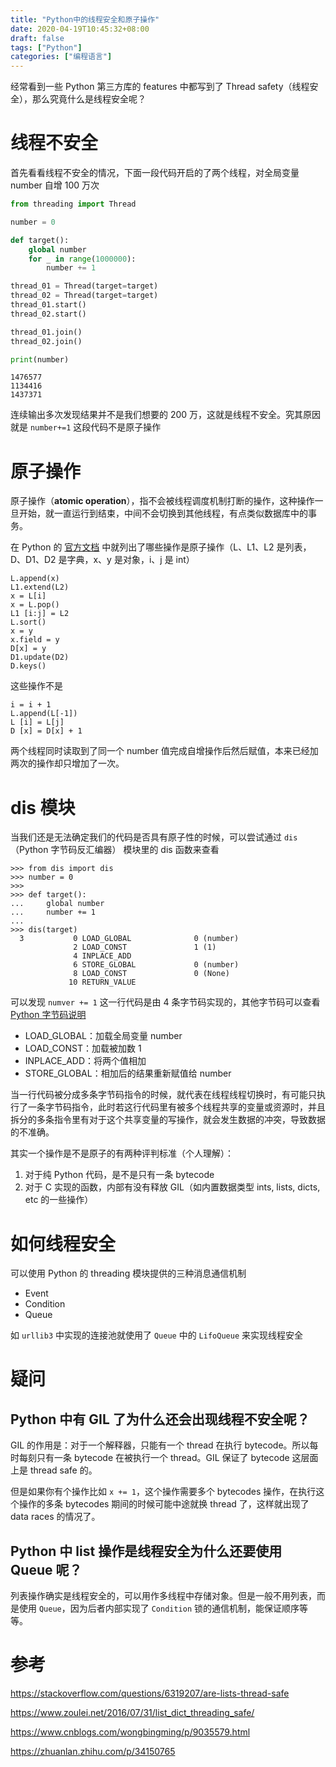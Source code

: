 ```yaml
---
title: "Python中的线程安全和原子操作"
date: 2020-04-19T10:45:32+08:00
draft: false
tags: ["Python"]
categories: ["编程语言"]
---
```


经常看到一些 Python 第三方库的 features 中都写到了 Thread safety（线程安全），那么究竟什么是线程安全呢？

# 线程不安全

首先看看线程不安全的情况，下面一段代码开启的了两个线程，对全局变量 number 自增 100 万次

```python
from threading import Thread

number = 0

def target():
    global number
    for _ in range(1000000):
        number += 1

thread_01 = Thread(target=target)
thread_02 = Thread(target=target)
thread_01.start()
thread_02.start()

thread_01.join()
thread_02.join()

print(number)
```

```
1476577
1134416
1437371
```

连续输出多次发现结果并不是我们想要的 200 万，这就是线程不安全。究其原因就是 `number+=1` 这段代码不是原子操作

# 原子操作

原子操作（**atomic operation**），指不会被线程调度机制打断的操作，这种操作一旦开始，就一直运行到结束，中间不会切换到其他线程，有点类似数据库中的事务。

在 Python 的 [官方文档](https://docs.python.org/3/faq/library.html#what-kinds-of-global-value-mutation-are-thread-safe) 中就列出了哪些操作是原子操作（L、L1、L2 是列表，D、D1、D2 是字典，x、y 是对象，i、j 是 int）

```
L.append(x)
L1.extend(L2)
x = L[i]
x = L.pop()
L1 [i:j] = L2
L.sort()
x = y
x.field = y
D[x] = y
D1.update(D2)
D.keys()
```

这些操作不是

```
i = i + 1
L.append(L[-1])
L [i] = L[j]
D [x] = D[x] + 1
```

两个线程同时读取到了同一个 number 值完成自增操作后然后赋值，本来已经加两次的操作却只增加了一次。

# dis 模块

当我们还是无法确定我们的代码是否具有原子性的时候，可以尝试通过 `dis`（Python 字节码反汇编器） 模块里的 dis 函数来查看

```
>>> from dis import dis
>>> number = 0
>>>
>>> def target():
...     global number
...     number += 1
...
>>> dis(target)
  3           0 LOAD_GLOBAL              0 (number)
              2 LOAD_CONST               1 (1)
              4 INPLACE_ADD
              6 STORE_GLOBAL             0 (number)
              8 LOAD_CONST               0 (None)
             10 RETURN_VALUE
```

可以发现 `numver += 1` 这一行代码是由 4 条字节码实现的，其他字节码可以查看 [Python 字节码说明](https://docs.python.org/zh-cn/3/library/dis.html#python-bytecode-instructions)

- LOAD_GLOBAL：加载全局变量 number
- LOAD_CONST：加载被加数 1
- INPLACE_ADD：将两个值相加
- STORE_GLOBAL：相加后的结果重新赋值给 number

当一行代码被分成多条字节码指令的时候，就代表在线程线程切换时，有可能只执行了一条字节码指令，此时若这行代码里有被多个线程共享的变量或资源时，并且拆分的多条指令里有对于这个共享变量的写操作，就会发生数据的冲突，导致数据的不准确。

其实一个操作是不是原子的有两种评判标准（个人理解）：

1. 对于纯 Python 代码，是不是只有一条 bytecode
1. 对于 C 实现的函数，内部有没有释放 GIL（如内置数据类型 ints, lists, dicts, etc 的一些操作）

# 如何线程安全

可以使用 Python 的 threading 模块提供的三种消息通信机制

- Event
- Condition
- Queue

如 `urllib3` 中实现的连接池就使用了 `Queue` 中的 `LifoQueue` 来实现线程安全

# 疑问

## Python 中有 GIL 了为什么还会出现线程不安全呢？

GIL 的作用是：对于一个解释器，只能有一个 thread 在执行 bytecode。所以每时每刻只有一条 bytecode 在被执行一个 thread。GIL 保证了 bytecode 这层面上是 thread safe 的。

但是如果你有个操作比如 `x += 1`，这个操作需要多个 bytecodes 操作，在执行这个操作的多条 bytecodes 期间的时候可能中途就换 thread 了，这样就出现了 data races 的情况了。

## Python 中 list 操作是线程安全为什么还要使用 Queue 呢？

列表操作确实是线程安全的，可以用作多线程中存储对象。但是一般不用列表，而是使用 `Queue`，因为后者内部实现了 `Condition` 锁的通信机制，能保证顺序等等。

# 参考

https://stackoverflow.com/questions/6319207/are-lists-thread-safe

https://www.zoulei.net/2016/07/31/list_dict_threading_safe/

https://www.cnblogs.com/wongbingming/p/9035579.html

https://zhuanlan.zhihu.com/p/34150765
